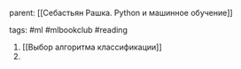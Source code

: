 parent: [[Себастьян Рашка. Python и машинное обучение]]

tags: #ml #mlbookclub #reading 

1. [[Выбор алгоритма классификации]]
2. 
